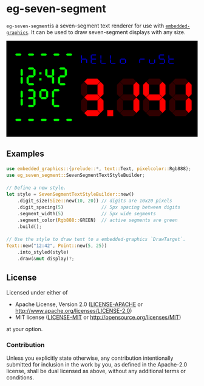 # eg-seven-segment

`eg-seven-segment`is a seven-segment text renderer for use with
[`embedded-graphics`]. It can be used to draw seven-segment displays with
any size.

![eg-seven-segment example][img1]

## Examples

```rust
use embedded_graphics::{prelude::*, text::Text, pixelcolor::Rgb888};
use eg_seven_segment::SevenSegmentTextStyleBuilder;

// Define a new style.
let style = SevenSegmentTextStyleBuilder::new()
    .digit_size(Size::new(10, 20)) // digits are 10x20 pixels
    .digit_spacing(5)              // 5px spacing between digits
    .segment_width(5)              // 5px wide segments
    .segment_color(Rgb888::GREEN)  // active segments are green
    .build();

// Use the style to draw text to a embedded-graphics `DrawTarget`.
Text::new("12:42", Point::new(5, 25))
    .into_styled(style)
    .draw(&mut display)?;
```

[`embedded-graphics`]:  https://github.com/embedded-graphics/embedded-graphics
[img1]: assets/styles.png

## License

Licensed under either of

- Apache License, Version 2.0 ([LICENSE-APACHE](LICENSE-APACHE) or
  http://www.apache.org/licenses/LICENSE-2.0)
- MIT license ([LICENSE-MIT](LICENSE-MIT) or http://opensource.org/licenses/MIT)

at your option.

### Contribution

Unless you explicitly state otherwise, any contribution intentionally submitted for inclusion in the
work by you, as defined in the Apache-2.0 license, shall be dual licensed as above, without any
additional terms or conditions.

